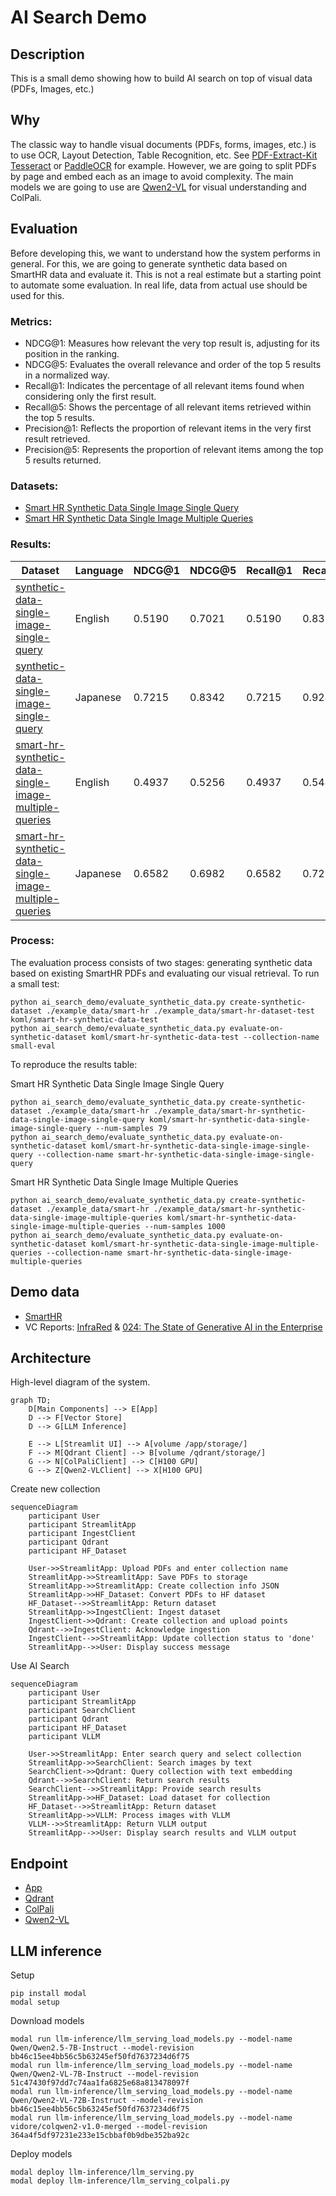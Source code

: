 # AI Search Demo 

## Description

This is a small demo showing how to build AI search on top of visual data (PDFs, Images, etc.)

## Why 

The classic way to handle visual documents (PDFs, forms, images, etc.) is to use OCR, Layout Detection, Table Recognition, etc. See [PDF-Extract-Kit](https://github.com/opendatalab/PDF-Extract-Kit) [Tesseract](https://github.com/tesseract-ocr/tesseract) or [PaddleOCR](https://github.com/PaddlePaddle/PaddleOCR) for example. However, we are going to split PDFs by page and embed each as an image to avoid complexity. The main models we are going to use are [Qwen2-VL](https://arxiv.org/abs/2409.12191) for visual understanding and ColPali.


## Evaluation

Before developing this, we want to understand how the system performs in general. For this, we are going to generate synthetic data based on SmartHR data and evaluate it. This is not a real estimate but a starting point to automate some evaluation. In real life, data from actual use should be used for this.


### Metrics: 

- NDCG@1: Measures how relevant the very top result is, adjusting for its position in the ranking.
- NDCG@5: Evaluates the overall relevance and order of the top 5 results in a normalized way.
- Recall@1: Indicates the percentage of all relevant items found when considering only the first result.
- Recall@5: Shows the percentage of all relevant items retrieved within the top 5 results.
- Precision@1: Reflects the proportion of relevant items in the very first result retrieved.
- Precision@5: Represents the proportion of relevant items among the top 5 results returned.

### Datasets:

- [Smart HR Synthetic Data Single Image Single Query](https://huggingface.co/datasets/koml/smart-hr-synthetic-data-single-image-single-query)
- [Smart HR Synthetic Data Single Image Multiple Queries](https://huggingface.co/datasets/koml/smart-hr-synthetic-data-single-image-multiple-queries)

### Results:

| Dataset | Language | NDCG@1 | NDCG@5 | Recall@1 | Recall@5 | Precision@1 | Precision@5 |
|---------|----------|--------|--------|----------|----------|-------------|-------------|
| [synthetic-data-single-image-single-query](https://huggingface.co/datasets/koml/smart-hr-synthetic-data-single-image-single-query) | English  | 0.5190 | 0.7021 | 0.5190   | 0.8354   | 0.5190      | 0.1671      |
| [synthetic-data-single-image-single-query](https://huggingface.co/datasets/koml/smart-hr-synthetic-data-single-image-single-query) | Japanese | 0.7215 | 0.8342 | 0.7215   | 0.9241   | 0.7215      | 0.1848      |
| [smart-hr-synthetic-data-single-image-multiple-queries](https://huggingface.co/datasets/koml/smart-hr-synthetic-data-single-image-multiple-queries) | English  | 0.4937 | 0.5256 | 0.4937   | 0.5443   | 0.4937      | 0.1089      |
| [smart-hr-synthetic-data-single-image-multiple-queries](https://huggingface.co/datasets/koml/smart-hr-synthetic-data-single-image-multiple-queries) | Japanese | 0.6582 | 0.6982 | 0.6582   | 0.7215   | 0.6582      | 0.1443      |


### Process:

The evaluation process consists of two stages: generating synthetic data based on existing SmartHR PDFs and evaluating our visual retrieval. To run a small test:

```
python ai_search_demo/evaluate_synthetic_data.py create-synthetic-dataset ./example_data/smart-hr ./example_data/smart-hr-dataset-test koml/smart-hr-synthetic-data-test
python ai_search_demo/evaluate_synthetic_data.py evaluate-on-synthetic-dataset koml/smart-hr-synthetic-data-test --collection-name small-eval
```

To reproduce the results table:

Smart HR Synthetic Data Single Image Single Query

```
python ai_search_demo/evaluate_synthetic_data.py create-synthetic-dataset ./example_data/smart-hr ./example_data/smart-hr-synthetic-data-single-image-single-query koml/smart-hr-synthetic-data-single-image-single-query --num-samples 79
python ai_search_demo/evaluate_synthetic_data.py evaluate-on-synthetic-dataset koml/smart-hr-synthetic-data-single-image-single-query --collection-name smart-hr-synthetic-data-single-image-single-query
```

Smart HR Synthetic Data Single Image Multiple Queries

```
python ai_search_demo/evaluate_synthetic_data.py create-synthetic-dataset ./example_data/smart-hr ./example_data/smart-hr-synthetic-data-single-image-multiple-queries koml/smart-hr-synthetic-data-single-image-multiple-queries --num-samples 1000
python ai_search_demo/evaluate_synthetic_data.py evaluate-on-synthetic-dataset koml/smart-hr-synthetic-data-single-image-multiple-queries --collection-name smart-hr-synthetic-data-single-image-multiple-queries
```

## Demo data

- [SmartHR](https://smarthr.jp/know-how/ebook/tv-campaign/)
- VC Reports: [InfraRed](https://www.redpoint.com/infrared/report/) & [024: The State of Generative AI in the Enterprise](https://menlovc.com/2024-the-state-of-generative-ai-in-the-enterprise/)

## Architecture 

High-level diagram of the system.


```mermaid
graph TD;
    D[Main Components] --> E[App]
    D --> F[Vector Store]
    D --> G[LLM Inference]

    E --> L[Streamlit UI] --> A[volume /app/storage/] 
    F --> M[Qdrant Client] --> B[volume /qdrant/storage/] 
    G --> N[ColPaliClient] --> C[H100 GPU] 
    G --> Z[Qwen2-VLClient] --> X[H100 GPU] 
```


Create new collection

```mermaid
sequenceDiagram
    participant User
    participant StreamlitApp
    participant IngestClient
    participant Qdrant
    participant HF_Dataset

    User->>StreamlitApp: Upload PDFs and enter collection name
    StreamlitApp->>StreamlitApp: Save PDFs to storage
    StreamlitApp->>StreamlitApp: Create collection info JSON
    StreamlitApp->>HF_Dataset: Convert PDFs to HF dataset
    HF_Dataset-->>StreamlitApp: Return dataset
    StreamlitApp->>IngestClient: Ingest dataset
    IngestClient->>Qdrant: Create collection and upload points
    Qdrant-->>IngestClient: Acknowledge ingestion
    IngestClient-->>StreamlitApp: Update collection status to 'done'
    StreamlitApp-->>User: Display success message
```

Use AI Search

```mermaid
sequenceDiagram
    participant User
    participant StreamlitApp
    participant SearchClient
    participant Qdrant
    participant HF_Dataset
    participant VLLM

    User->>StreamlitApp: Enter search query and select collection
    StreamlitApp->>SearchClient: Search images by text
    SearchClient->>Qdrant: Query collection with text embedding
    Qdrant-->>SearchClient: Return search results
    SearchClient-->>StreamlitApp: Provide search results
    StreamlitApp->>HF_Dataset: Load dataset for collection
    HF_Dataset-->>StreamlitApp: Return dataset
    StreamlitApp->>VLLM: Process images with VLLM
    VLLM-->>StreamlitApp: Return VLLM output
    StreamlitApp-->>User: Display search results and VLLM output
```

## Endpoint

- [App](https://smart-hr-workshop.up.railway.app/)
- [Qdrant](https://qdrant.up.railway.app/dashboard)
- [ColPali](https://truskovskiyk--colpali-embedding-serve.modal.run/docs)
- [Qwen2-VL](https://truskovskiyk--qwen2-vllm-serve.modal.run/docs)

## LLM inference 


Setup

```
pip install modal
modal setup
```

Download models

```
modal run llm-inference/llm_serving_load_models.py --model-name Qwen/Qwen2.5-7B-Instruct --model-revision bb46c15ee4bb56c5b63245ef50fd7637234d6f75
modal run llm-inference/llm_serving_load_models.py --model-name Qwen/Qwen2-VL-7B-Instruct --model-revision 51c47430f97dd7c74aa1fa6825e68a813478097f
modal run llm-inference/llm_serving_load_models.py --model-name Qwen/Qwen2-VL-72B-Instruct --model-revision bb46c15ee4bb56c5b63245ef50fd7637234d6f75
modal run llm-inference/llm_serving_load_models.py --model-name vidore/colqwen2-v1.0-merged --model-revision 364a4f5df97231e233e15cbbaf0b9dbe352ba92c
```

Deploy models

```
modal deploy llm-inference/llm_serving.py
modal deploy llm-inference/llm_serving_colpali.py
```